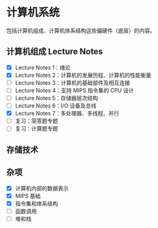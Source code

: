 # 计算机系统

包括计算机组成、计算机体系结构这些偏硬件（底层）的内容。

## 计算机组成 Lecture Notes

- [x] Lecture Notes 1：绪论
- [x] Lecture Notes 2：计算机的发展历程、计算机的性能衡量
- [ ] Lecture Notes 3：计算机的基础部件及相互连接
- [ ] Lecture Notes 4：支持 MIPS 指令集的 CPU 设计
- [ ] Lecture Notes 5：存储器层次结构
- [ ] Lecture Notes 6：I/O 设备及总线
- [x] Lecture Notes 7：多处理器、多线程、并行
- [ ] 复习：简答题专题
- [ ] 复习：计算题专题

## 存储技术



## 杂项

- [x] 计算机内部的数据表示
- [x] MIPS 基础 
- [x] 指令集和体系结构
- [ ] 函数调用
- [ ] 堆和栈